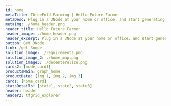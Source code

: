 ```yaml
---
id: home
metaTitle: ThreeFold Farming | Hello Future Farmer
metaDesc: Plug in a 3Node at your home or office, and start generating income by selling peer-to-peer storage and compute capacity to the world.
metaImg: ./home_header.png
header_title: Hello Future Farmer
header_image: ./home_header.png
header_excerpt: Plug in a 3Node at your home or office, and start generating income by selling peer-to-peer storage and compute capacity to the world
button: Get 3Node
link: /get_3node
solution_image: ./requirements.png
solution_image_2: ./home_map.png
solution_image3: ./decenteralize.png
cards2: [node_card1]
productsMain: graph_home
productData: [img_1, img_2, img_3]
cards: [home_card]
statsDetails: [state1, state2, state3]
header: header
header2: tfgrid_explorer
---
```


<!-- logos: [logo1, logo2, logo3, logo4, logo5, logo6] -->
<!-- signup: home_signup -->

<!-- Join the movement by connecting the 3Node to the most advanced peer-to-peer grid on the planet. -->
